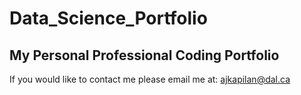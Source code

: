 # Data_Science_Portfolio
## My Personal Professional Coding Portfolio

If you would like to contact me please email me at:
[ajkapilan@dal.ca](mailto:ajkapilan@dal.ca)
